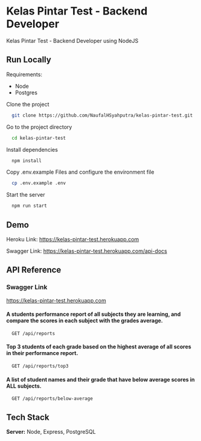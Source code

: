 
# Kelas Pintar Test - Backend Developer

Kelas Pintar Test - Backend Developer using NodeJS


## Run Locally

Requirements:

- Node
- Postgres

Clone the project

```bash
  git clone https://github.com/NaufalHSyahputra/kelas-pintar-test.git
```

Go to the project directory

```bash
  cd kelas-pintar-test
```

Install dependencies

```bash
  npm install
```

Copy .env.example Files and configure the environment file
```bash
  cp .env.example .env
```

Start the server

```bash
  npm run start
```

  
## Demo

Heroku Link: https://kelas-pintar-test.herokuapp.com

Swagger Link: https://kelas-pintar-test.herokuapp.com/api-docs
## API Reference
### Swagger Link
https://kelas-pintar-test.herokuapp.com

#### A students performance report of all subjects they are learning, and compare the scores in each subject with the grades average.

```http
  GET /api/reports
```

#### Top 3 students of each grade based on the highest average of all scores in their performance report.

```http
  GET /api/reports/top3
```

#### A list of student names and their grade that have below average scores in ALL subjects.

```http
  GET /api/reports/below-average
```

## Tech Stack

**Server:** Node, Express, PostgreSQL

  